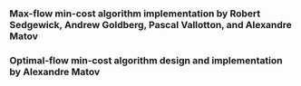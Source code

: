 ### Max-flow min-cost algorithm implementation by Robert Sedgewick, Andrew Goldberg, Pascal Vallotton, and Alexandre Matov
### Optimal-flow min-cost algorithm design and implementation by Alexandre Matov

